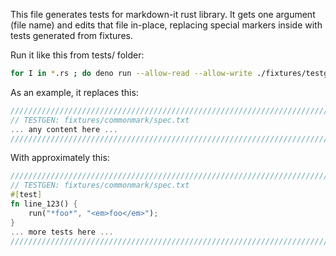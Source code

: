 This file generates tests for markdown-it rust library. It gets one argument
(file name) and edits that file in-place, replacing special markers inside
with tests generated from fixtures.

Run it like this from tests/ folder:
```sh
for I in *.rs ; do deno run --allow-read --allow-write ./fixtures/testgen.js $I ; done
```

As an example, it replaces this:
```rs
///////////////////////////////////////////////////////////////////////////
// TESTGEN: fixtures/commonmark/spec.txt
... any content here ...
///////////////////////////////////////////////////////////////////////////
```

With approximately this:
```rs
///////////////////////////////////////////////////////////////////////////
// TESTGEN: fixtures/commonmark/spec.txt
#[test]
fn line_123() {
    run("*foo*", "<em>foo</em>");
}
... more tests here ...
///////////////////////////////////////////////////////////////////////////
```
